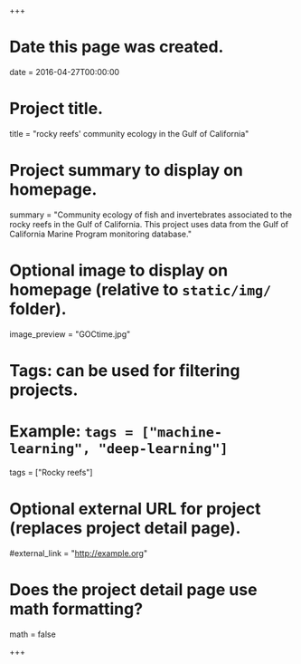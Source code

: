 +++
# Date this page was created.
date = 2016-04-27T00:00:00

# Project title.
title = "rocky reefs' community ecology in the Gulf of California"

# Project summary to display on homepage.
summary = "Community ecology of fish and invertebrates associated to the rocky reefs in the Gulf of California. This project uses data from the Gulf of California Marine Program monitoring database."

# Optional image to display on homepage (relative to `static/img/` folder).
image_preview = "GOCtime.jpg"

# Tags: can be used for filtering projects.
# Example: `tags = ["machine-learning", "deep-learning"]`
tags = ["Rocky reefs"]

# Optional external URL for project (replaces project detail page).
#external_link = "http://example.org"

# Does the project detail page use math formatting?
math = false

+++

